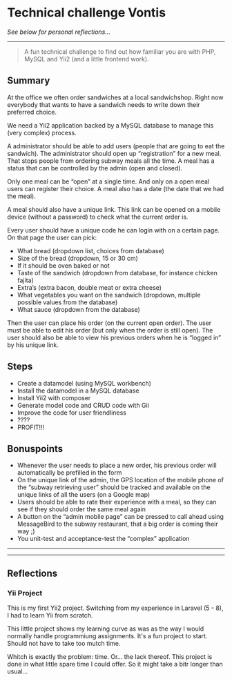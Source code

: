 # Technical challenge Vontis
*See below for personal reflections...*

------------

> A fun technical challenge to find out how familiar you are with PHP, MySQL and Yii2 (and a
little frontend work).

## Summary

At the office we often order sandwiches at a local sandwich­shop. Right now everybody that wants to have a sandwich needs to write down their preferred choice.

We need a Yii2 application backed by a MySQL database to manage this (very complex) process.

A administrator should be able to add users (people that are going to eat the sandwich). The administrator should open up “registration” for a new meal. That stops people from ordering subway meals all the time. A meal has a status that can be controlled by the admin (open and closed).

Only one meal can be “open” at a single time. And only on a open meal users can register their choice. A meal also has a date (the date that we had the meal).

A meal should also have a unique link. This link can be opened on a mobile device (without a password) to check what the current order is.

Every user should have a unique code he can login with on a certain page. On that page the user can pick:

-  What bread (dropdown list, choices from database)
-  Size of the bread (dropdown, 15 or 30 cm)
-  If it should be oven baked or not
-  Taste of the sandwich (dropdown from database, for instance chicken fajita)
-  Extra’s (extra bacon, double meat or extra cheese)
-   What vegetables you want on the sandwich (dropdown, multiple possible values from the database)
-  What sauce (dropdown from the database)

Then the user can place his order (on the current open order). The user must be able to edit his order (but only when the order is still open).
The user should also be able to view his previous orders when he is “logged in” by his unique link.

## Steps

- Create a datamodel (using MySQL workbench)
- Install the datamodel in a MySQL database
- Install Yii2 with composer
- Generate model code and CRUD code with Gii
- Improve the code for user friendliness
- ????
- PROFIT!!!

## Bonuspoints

- Whenever the user needs to place a new order, his previous order will automatically be prefilled in the form
- On the unique link of the admin, the GPS location of the mobile phone of the “subway retrieving user” should be tracked and available on the unique links of all the users (on a Google map)
- Users should be able to rate their experience with a meal, so they can see if they should order the same meal again
- A button on the “admin mobile page” can be pressed to call ahead using MessageBird to the subway restaurant, that a big order is coming their way ;)
- You unit-test and acceptance-test the “complex” application

------------


------------



## Reflections

### Yii Project
This is my first Yii2 project. Switching from my experience in Laravel (5 - 8), I had to learn Yii from scratch.

This little project shows my learning curve as was as the way I would normally handle programmiung assignments. It's a fun project to start. Should not have to take too mutch time.

Whitch is exactly the problem: time. Or... the lack thereof.
This project is done in what little spare time I could offer. So it might take a bitr longer than usual...